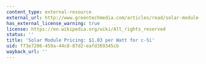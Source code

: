 ```yaml
---
content_type: external-resource
external_url: http://www.greentechmedia.com/articles/read/solar-module-pricing-1.03-per-watt-for-c-si
has_external_license_warning: true
license: https://en.wikipedia.org/wiki/All_rights_reserved
status: ''
title: 'Solar Module Pricing: $1.03 per Watt for c-Si'
uid: f73e7206-459a-44c8-87d2-eafd369345cb
wayback_url: ''
---
```

